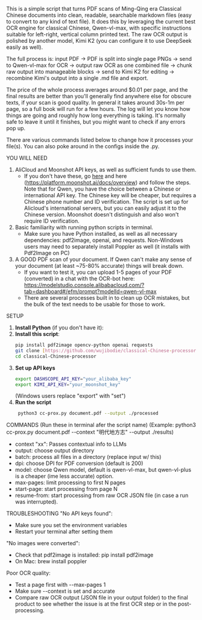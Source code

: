 This is a simple script that turns PDF scans of Ming-Qing era Classical Chinese documents into clean, readable, searchable markdown files (easy to convert to any kind of text file). 
It does this by leveraging the current best OCR engine for classical Chinese, Qwen-vl-max, with specific instructions suitable for left-right, vertical column printed text. The raw OCR output is polished by another model, Kimi K2 (you can configure it to use DeepSeek easily as well).

The full process is: input PDF -> PDF is split into single page PNGs -> send to Qwen-vl-max for OCR -> output raw OCR as one combined file -> chunk raw output into manageable blocks -> send to Kimi K2 for editing -> recombine Kimi's output into a single .md file and export.

The price of the whole process averages around $0.01 per page, and the final results are better than you'll generally find anywhere else for obscure texts, if your scan is good quality.
In general it takes around 30s-1m per page, so a full book will run for a few hours. The log will let you know how things are going and roughly how long everything is taking. It's normally safe to leave it until it finishes, but you might want to check if any errors pop up. 

There are various commands listed below to change how it processes your file(s). You can also poke around in the configs inside the .py.

YOU WILL NEED
1. AliCloud and Moonshot API keys, as well as sufficient funds to use them.
     - If you don't have these, go [here]([url](https://www.alibabacloud.com/help/en/model-studio/get-api-key)) and here (https://platform.moonshot.ai/docs/overview) and           follow the steps. Note that for Qwen, you have the choice between a Chinese or international API key. The Chinese key will be cheaper, but requires a Chinese phone         number and ID verification. The script is set up for Alicloud's international servers, but you can easily adjust it to the Chinese version. Moonshot doesn't                distinguish and also won't require ID verification.
3. Basic familiarity with running python scripts in terminal.
     - Make sure you have Python installed, as well as all necessary dependencies: pdf2image, openai, and requests. Non-Windows users may           need to separately install Poppler as well (it installs with Pdf2Image on PC)
4. A GOOD PDF scan of your document. If Qwen can't make any sense of your document (at least ~75-80% accurate) things will break down.
   - If you want to test it, you can upload 1-5 pages of your PDF (converted) in a chat with the OCR-bot here:           https://modelstudio.console.alibabacloud.com/?tab=dashboard#/efm/prompt?modelId=qwen-vl-max
   - There are several processes built in to clean up OCR mistakes, but the bulk of the text needs to be usable for those to work.
  
SETUP

1. **Install Python** (if you don't have it):
2. **Install this script**:
    ```bash
    pip install pdf2image opencv-python openai requests
   git clone [https://github.com/wujibodie/classical-Chinese-processor]
   cd classical-Chinese-processor
    ```
3. **Set up API keys**
    ```bash
   export DASHSCOPE_API_KEY="your_alibaba_key"
   export KIMI_API_KEY="your_moonshot_key"
    ```
   (Windows users replace "export" with "set")
5. **Run the script**
    ```bash
     python3 cc-prox.py document.pdf --output ./processed
    ```

COMMANDS (Run these in terminal afer the script name)
(Example: python3 cc-prox.py document.pdf --context "明代地方志" --output ./results)
- context "xx": Passes contextual info to LLMs
- output: choose output directory
- batch: process all files in a directory (replace input w/ this)
- dpi: choose DPI for PDF conversion (default is 200)
- model: choose Qwen model, default is qwen-vl-max, but qwen-vl-plus is a cheaper (ime less accurate) option.
- max-pages: limit processing to first N pages
- start-page: start processing from page N
- resume-from: start processing from raw OCR JSON file (in case a run was interrupted).

TROUBLESHOOTING
"No API keys found":
- Make sure you set the environment variables
- Restart your terminal after setting them

"No images were converted":
- Check that pdf2image is installed: pip install pdf2image
- On Mac: brew install poppler

Poor OCR quality:
- Test a page first with --max-pages 1
- Make sure --context is set and accurate
- Compare raw OCR output (JSON file in your output folder) to the final product to see whether the issue is at the first OCR step or in the post-processing.
